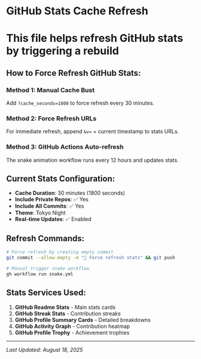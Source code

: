 # GitHub Stats Cache Refresh
# This file helps refresh GitHub stats by triggering a rebuild

## How to Force Refresh GitHub Stats:

### Method 1: Manual Cache Bust
Add `?cache_seconds=1800` to force refresh every 30 minutes.

### Method 2: Force Refresh URLs
For immediate refresh, append `&v=` + current timestamp to stats URLs.

### Method 3: GitHub Actions Auto-refresh
The snake animation workflow runs every 12 hours and updates stats.

## Current Stats Configuration:
- **Cache Duration**: 30 minutes (1800 seconds)
- **Include Private Repos**: ✅ Yes
- **Include All Commits**: ✅ Yes
- **Theme**: Tokyo Night
- **Real-time Updates**: ✅ Enabled

## Refresh Commands:
```bash
# Force refresh by creating empty commit
git commit --allow-empty -m "🔄 Force refresh stats" && git push

# Manual trigger snake workflow
gh workflow run snake.yml
```

## Stats Services Used:
1. **GitHub Readme Stats** - Main stats cards
2. **GitHub Streak Stats** - Contribution streaks  
3. **GitHub Profile Summary Cards** - Detailed breakdowns
4. **GitHub Activity Graph** - Contribution heatmap
5. **GitHub Profile Trophy** - Achievement trophies

---
*Last Updated: August 18, 2025*
